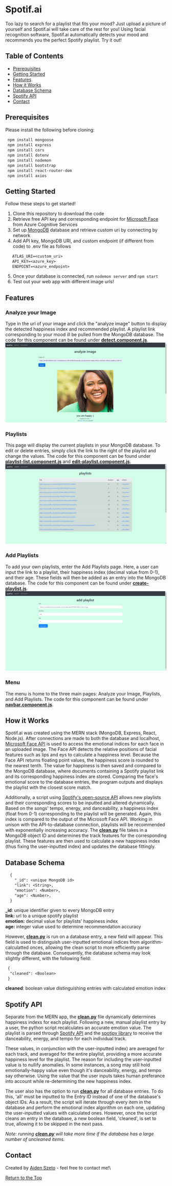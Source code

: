 # Spotif.ai
Too lazy to search for a playlist that fits your mood? Just upload a picture of yourself and Spotif.ai will take care of the rest for you! Using facial recognition software, 
Spotif.ai automatically detects your mood and recommends you the perfect Spotify playlist. Try it out!

## Table of Contents
- [Prerequisites](https://github.com/aidenszeto/Spotif.ai#prerequisites)
- [Getting Started](https://github.com/aidenszeto/Spotif.ai#getting-started)
- [Features](https://github.com/aidenszeto/Spotif.ai#features)
- [How it Works](https://github.com/aidenszeto/Spotif.ai#how-it-works)
- [Database Schema](https://github.com/aidenszeto/Spotif.ai#database-schema)
- [Spotify API](https://github.com/aidenszeto/Spotif.ai#spotify-API)
- [Contact](https://github.com/aidenszeto/Spotif.ai#contact)

## Prerequisites
Please install the following before cloning:
```
 npm install mongoose
 npm install express
 npm install cors
 npm install dotenv
 npm install nodemon
 npm install bootstrap
 npm install react-router-dom
 npm install axios
```

## Getting Started
Follow these steps to get started!
1. Clone this repository to download the code
2. Retrieve free API key and corresponding endpoint for [Microsoft Face](https://azure.microsoft.com/en-us/services/cognitive-services/face/) from Azure Cognitive Services
3. Set up [MongoDB](https://www.mongodb.com/) database and retrieve custom uri by connecting by network
4. Add API key, MongoDB URI, and custom endpoint (if different from code) to .env file as follows
 ```
    ATLAS_URI=<custom_uri>
    API_KEY=<azure_key>
    ENDPOINT=<azure_endpoint>
 ```
5. Once your database is connected, run ``nodemon server`` and ``npm start``
6. Test out your web app with different image urls!

## Features
### Analyze your Image
Type in the url of your image and click the "analyze image" button to display the detected happiness index and recommended playlist. A playlist link corresponding to your mood ill be pulled from the MongoDB database. The code for this component can be found under [**detect.component.js**](https://github.com/aidenszeto/Spotif.ai/blob/master/MERN/src/components/detect.component.js).\
![Analyze your Image](https://github.com/aidenszeto/Spotif.ai/blob/master/Screenshots/Annotation%202020-08-10%20000250.png)
### Playlists
This page will display the current playlists in your MongoDB database. To edit or delete entries, simply click the link to the right of the playlist and change the values. The code for this component can be found under [**playlist-list.component.js**](https://github.com/aidenszeto/Spotif.ai/blob/master/MERN/src/components/playlist-list.component.js) and [**edit-playlist.component.js**](https://github.com/aidenszeto/Spotif.ai/blob/master/MERN/src/components/edit-list.component.js).\
![Playlists](https://github.com/aidenszeto/Spotif.ai/blob/master/Screenshots/Annotation%202020-08-10%20000307.png)
### Add Playlists
To add your own playlists, enter the Add Playlists page. Here, a user can input the link to a playlist, their happiness index (decimal value from 0-1), and their age. These fields will then be added as an entry into the MongoDB database. The code for this component can be found under [**create-playlist.js**](https://github.com/aidenszeto/Spotif.ai/blob/master/MERN/src/components/create-playlist.component.js).\
![Add Playlists](https://github.com/aidenszeto/Spotif.ai/blob/master/Screenshots/Annotation%202020-08-10%20000349.png)
### Menu
The menu is home to the three main pages: Analyze your Image, Playlists, and Add Playlists. The code for this component can be found under [**navbar.component.js**](https://github.com/aidenszeto/Spotif.ai/blob/master/MERN/src/components/navbar.component.js).

## How it Works
Spotif.ai was created using the MERN stack (MongoDB, Express, React, Node.js). After connections are made to both the database and localhost, [Microsoft Face API](https://azure.microsoft.com/en-us/services/cognitive-services/face/) is used to access the emotional indices for each face in an uploaded image. The Face API detects the relative positions of facial features such as lips and eys to calculate a happiness level. Because the Face API returns floating point values, the happiness score is rounded to the nearest tenth. The value for happiness is then saved and compared to the MongoDB database, where documents containing a Spotify playlist link and its corresponding happiness index are stored. Comparing the face's emotional score to the database entries, the program outputs and displays the playlist with the closest score match.

Additionally, a script using [Spotify's open-source API](https://developer.spotify.com/documentation/web-api/) allows new playlists and their corresponding scores to be inputted and altered dynamically. Based on the songs' tempo, energy, and danceability, a happiness index (float from 0-1) corresponding to the playlist will be generated. Again, this index is compared to the output of the Microsoft Face API. Working in unison with the API-to-database connection, playlists will be recommended with exponentially increasing accuracy. The [**clean.py**](https://github.com/aidenszeto/Spotif.ai/blob/master/Spotify/clean.py) file takes in a MongoDB object ID and determines the track features for the corresponding playlist. These features are then used to calculate a new happiness index (thus fixing the user-inputted index) and updates the database fittingly.

## Database Schema
```
  {
    "_id": <unique MongoDB id>
    "link": <String>,
    "emotion": <Number>,
    "age": <Number>,
  }
```
**_id**: unique identifier given to every MongoDB entry\
**link:** url to a unique spotify playlist\
**emotion:** decimal value for playlists' happiness index\
**age:** integer value used to determine recommendation accuracy


However, [**clean.py**](https://github.com/aidenszeto/Spotif.ai/blob/master/Spotify/clean.py) is run on a database entry, a new field will appear. This field is used to distinguish user-inputted emotional indices from algorithm-calculatted onces, allowing the clean script to more efficiently parse through the database. Consequently, the database schema may look slightly different, with the following field:
```
 {
  "cleaned": <Boolean>
 }
```
**cleaned**: boolean value distinguishing entries with calculated emotion index

## Spotify API
Separate from the MERN app, the [**clean.py**](https://github.com/aidenszeto/Spotif.ai/blob/master/Spotify/clean.py) file dynamically determines happiness indexs for each playlist. Following a new, manual playlist entry by a user, the python script recalculates an accurate emotion value. The playlist is parsed through [Spotify API](https://developer.spotify.com/documentation/web-api/) and the [spotipy library](https://spotipy.readthedocs.io/en/2.13.0/) to receive the danceability, energy, and tempo for each individual track. 

These values, in conjunction with the user-inputted index) are averaged for each track, and averaged for the entire playlist, providing a more accurate happiness level for the playlist. The reason for including the user-inputted value is to nullify anomalies. In some instances, a song may still hold emotionally-happy value even though it's danceability, energy, and tempo say otherwise. Using the value that the user inputs takes human preferance into account while re-determining the new happiness index.

The user also has the option to run [**clean.py**](https://github.com/aidenszeto/Spotif.ai/blob/master/Spotify/clean.py) for all database entries. To do this, 'all' must be inputted to the Entry ID instead of one of the database's object IDs. As a result, the script will iterate through every item in the database and perform the emotional index algorithm on each one, updating the user-inputted values with calculated ones. However, once the script cleans an entry in the database, a new boolean field, 'cleaned', is set to true, allowing it to be skipped in the next pass.

*Note: running [**clean.py**](https://github.com/aidenszeto/Spotif.ai/blob/master/Spotify/clean.py) will take more time if the database has a large number of uncleaned items.*

## Contact
Created by [Aiden Szeto](http://aidenszeto.me/) - feel free to contact me!\



[Return to the Top](https://github.com/aidenszeto/Spotif.ai#spotifai)
